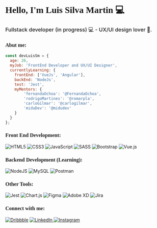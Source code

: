 <h1 style="font-family: 'Poppins'; font-weight:600;">Hello, I'm Luis Silva Martin 💻 🤙</h1>
<h3 style="font-weight:500;">Fullstack developer (in progress) 💻 - UX/UI design lover 🎨.</h3>

<h3 style="font-family: 'Poppins'; font-weight:600;">Abut me:</h3>

```javascript
const devLuisSm = {
  age: 26,
  myJob: 'FrontEnd Developer and UX/UI Designer',
  currentlyLearning: {
    frontEnd: ['VueJs', 'Angular'],
    backEnd: 'NodeJs',
    test: 'Jest',
    myMentors: {
        'fernandaOchoa': '@FernandaOchoa',
        'rodrigoMartines': '@romarpla',
        'carloGilmar': '@carlogilmar',
        'miduDev': '@midudev'
    }
  }
};
```

<h3 style="font-family: 'Poppins'; font-weight:600;">Front End Development:</h3>

![HTML5](https://img.shields.io/badge/html5-%23E34F26.svg?style=for-the-badge&logo=html5&logoColor=white)
![CSS3](https://img.shields.io/badge/css3-%231572B6.svg?style=for-the-badge&logo=css3&logoColor=white)
![JavaScript](https://img.shields.io/badge/javascript-%23323330.svg?style=for-the-badge&logo=javascript&logoColor=%23F7DF1E)
![SASS](https://img.shields.io/badge/SASS-hotpink.svg?style=for-the-badge&logo=SASS&logoColor=white)
![Bootstrap](https://img.shields.io/badge/bootstrap-%23563D7C.svg?style=for-the-badge&logo=bootstrap&logoColor=white)
![Vue.js](https://img.shields.io/badge/vuejs-%2335495e.svg?style=for-the-badge&logo=vuedotjs&logoColor=%234FC08D)

<h3 style="font-family: 'Poppins'; font-weight:600;">Backend Development (Learning):</h3>

![NodeJS](https://img.shields.io/badge/node.js-6DA55F?style=for-the-badge&logo=node.js&logoColor=white)
![MySQL](https://img.shields.io/badge/mysql-%2300f.svg?style=for-the-badge&logo=mysql&logoColor=white)
![Postman](https://img.shields.io/badge/Postman-FF6C37?style=for-the-badge&logo=postman&logoColor=white)

<h3 style="font-family: 'Poppins'; font-weight:600;">Other Tools:</h3>

![Jest](https://img.shields.io/badge/-jest-%23C21325?style=for-the-badge&logo=jest&logoColor=white)
![Chart.js](https://img.shields.io/badge/chart.js-F5788D.svg?style=for-the-badge&logo=chart.js&logoColor=white)
![Figma](https://img.shields.io/badge/figma-%23F24E1E.svg?style=for-the-badge&logo=figma&logoColor=white)
![Adobe XD](https://img.shields.io/badge/Adobe%20XD-470137?style=for-the-badge&logo=Adobe%20XD&logoColor=#FF61F6)
![Jira](https://img.shields.io/badge/jira-%230A0FFF.svg?style=for-the-badge&logo=jira&logoColor=white)


<h3 style="font-family: 'Poppins'; font-weight:600;">Connect with me:</h3>

[![Dribbble](https://img.shields.io/badge/Dribbble-EA4C89?style=for-the-badge&logo=dribbble&logoColor=white)](https://dribbble.com/luis_silva)
[![LinkedIn](https://img.shields.io/badge/linkedin-%230077B5.svg?style=for-the-badge&logo=linkedin&logoColor=white)
](https://linkedin.com/in/dev-luis-sm)
[![Instagram](https://img.shields.io/badge/Instagram-%23E4405F.svg?style=for-the-badge&logo=Instagram&logoColor=white)
](https://instagram.com/dev_luissm)
